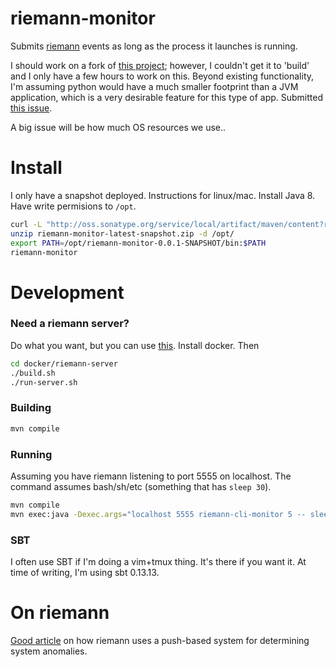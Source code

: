 # riemann-monitor

Submits [riemann](http://riemann.io) events as long as the process it launches is running.

I should work on a fork of [this
project](https://github.com/samn/run-and-report); however, I couldn't get it to
'build' and I only have a few hours to work on this.  Beyond existing
functionality, I'm assuming python would have a much smaller footprint than a
JVM application, which is a very desirable feature for this type of app.
Submitted [this issue](https://github.com/samn/run-and-report/issues/5).

A big issue will be how much OS resources we use..

# Install

I only have a snapshot deployed.  Instructions for linux/mac.  Install Java 8.
Have write permisions to `/opt`.

```sh
curl -L "http://oss.sonatype.org/service/local/artifact/maven/content?r=snapshots&g=org.beeherd.riemann&a=riemann-monitor&e=zip&v=LATEST" > riemann-monitor-latest-snapshot.zip
unzip riemann-monitor-latest-snapshot.zip -d /opt/
export PATH=/opt/riemann-monitor-0.0.1-SNAPSHOT/bin:$PATH
riemann-monitor
```

# Development

### Need a riemann server?

Do what you want, but you can use [this](docker/riemann-server).  Install docker.  Then

```sh
cd docker/riemann-server
./build.sh
./run-server.sh
```

### Building

```sh
mvn compile
```

### Running

Assuming you have riemann listening to port 5555 on localhost.  The command assumes bash/sh/etc (something that has `sleep 30`).

```sh
mvn compile
mvn exec:java -Dexec.args="localhost 5555 riemann-cli-monitor 5 -- sleep 30"
```

### SBT

I often use SBT if I'm doing a vim+tmux thing.  It's there if you want it.  At
time of writing, I'm using sbt 0.13.13.

# On riemann

[Good article](https://kartar.net/2015/01/using-riemann-for-fault-detection/)
on how riemann uses a push-based system for determining system anomalies.
